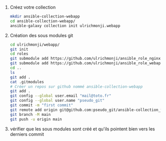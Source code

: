 1. Créez votre collection
    ```bash
    mkdir ansible-collection-webapp
    cd ansible-collection-webapp/
    ansible-galaxy collection init ulrichmonji.webapp
    ```
2. Création des sous modules git
    ```bash
    cd ulrichmonji/webapp/
    git init
    cd roles
    git submodule add https://github.com/ulrichmonji/ansible_role_nginx.git nginx
    git submodule add https://github.com/ulrichmonji/ansible_role_webapp.git webapp
    cd ..
    ls
    git add . 
    cat .gitmodules
    # Créer un repos sur github nommé ansible-collection-webapp
    git add . 
    git config --global user.email "mail@toto.fr"
    git config --global user.name "pseudo_git"
    git commit -m "first commit"  
    git remote add origin git@github.com:pseudo_git/ansible-collection_webapp.git
    git branch -M main
    git push -u origin main
    ```
3. vérifier que les sous modules sont créé et qu'ils pointent bien vers les derniers commit    